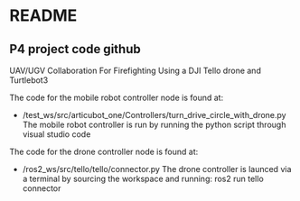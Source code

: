 # README
## P4 project code github

UAV/UGV Collaboration For Firefighting
Using a DJI Tello drone and Turtlebot3

The code for the mobile robot controller node is found at:
*   /test_ws/src/articubot_one/Controllers/turn_drive_circle_with_drone.py
The mobile robot controller is run by running the python script through visual studio code

The code for the drone controller node is found at:
*   /ros2_ws/src/tello/tello/connector.py
The drone controller is launced via a terminal by sourcing the workspace and running:
  ros2 run tello connector

